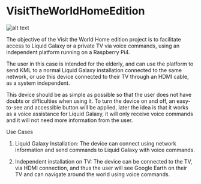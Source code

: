 # VisitTheWorldHomeEdition

![alt text](https://1.bp.blogspot.com/-7vvzF_AYlBc/YSatIkF0ppI/AAAAAAAIwSk/5ulKUBjyITAzjzqwF8vJZWX2eum8YJrdwCLcBGAsYHQ/w640-h514/2021-08-25%2B22_49_33-GSoC%2B2021%2B-%2BAinhoa%2BMaestro%2B-%2BVisit%2Bthe%2Bworld%2BHome%2Bedition%2B-%2BDocumentos%2Bde%2BGoogle.png)

The objective of the Visit the World Home edition project is to facilitate access to Liquid Galaxy or a private TV via voice commands, using an independent platform running on a Raspberry Pi4.

The user in this case is intended for the elderly, and can use the platform to send KML to a normal Liquid Galaxy installation connected to the same network, or use this device connected to their TV through an HDMI cable, as a system independent.

This device should be as simple as possible so that the user does not have doubts or difficulties when using it. To turn the device on and off, an easy-to-see and accessible button will be applied, later the idea is that it works as a voice assistance for Liquid Galaxy, it will only receive voice commands and it will not need more information from the user.


Use Cases

1. Liquid Galaxy Installation: 
The device can connect using network information and send commands to Liquid Galaxy with voice commands.

2. Independent installation on TV: 
The device can be connected to the TV, via HDMI connection, and thus the user will see Google Earth on their TV and can 
navigate around the world using voice commands.
